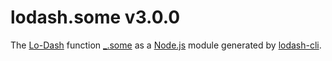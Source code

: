# lodash.some v3.0.0

The [Lo-Dash](https://lodash.com/) function [_.some](http://lodash.com/docs#some) as a [Node.js](http://nodejs.org/) module generated by [lodash-cli](https://www.npmjs.com/package/lodash-cli).
